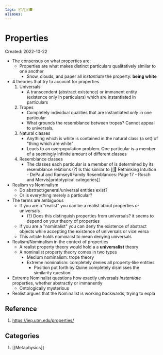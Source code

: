 ```yaml
---
tags: 📦/📝/🎓
aliases:
---
```



# Properties
Created: 2022-10-22

- The consensus on what properties are:
	- Properties are what makes distinct particulars qualitatively similar to one another
		- Snow, clouds, and paper all *instantiate* the property: **being white**
- 4 theories that try to account for properties
	1. Universals
		- A transcendent (abstract existence) or immanent entity (existence only in particulars) which are instantiated in particulars
	2. Tropes
		- Completely individual qualities that are instantiated *only* in one particular 
		- What grounds the resemblance between tropes? Cannot appeal to universals.
	3. Natural classes
		- Anything which is white is contained in the natural class (a set) of "thing which are white"
		- Leads to an overpopulation problem. One particular is a member of a seemingly infinite amount of different classes
	4. Resemblance classes
		- The classes each particular is a member of is determined by its resemblance relations (?) Is this similar to [[📘 Rethinking Intuition - DePaul and Ramsey#Family Resemblances: Page 17 - Rosch and Mervis|prototypical categories]]
- Realism vs Nominalism
	- Do abstract/general/universal entities exist?
	- Or is everything merely a particular?
- The terms are ambiguous
	- If you are a "realist" you can be a realist about properties *or* universals
		- (?) Does this distinguish properties from universals? it seems to depend on your theory of properties
	- If you are a "nominalist" you can deny the existence of abstract objects while accepting the existence of universals or vice versa
	- This article holds nominalist to mean denying universals
- Realism/Nominalism in the context of properties
	- A realist property theory would hold a a **universalist** theory
	- A nominalist property theory comes in two types
		- Medium nominalism: trope theory
		- Extreme nominalism: completely denies all property-like entities
			- Position put forth by Quine completely dismisses the similarity question
- Extreme Nominalist questions how exactly universals *instantiate* properties, whether abstractly or immanently 
	- Ontologically mysterious
- Realist argues that the Nominalist is working backwards, trying to expla
  
## Reference
1. https://iep.utm.edu/properties/

## Categories
1. [[Metaphysics]]
